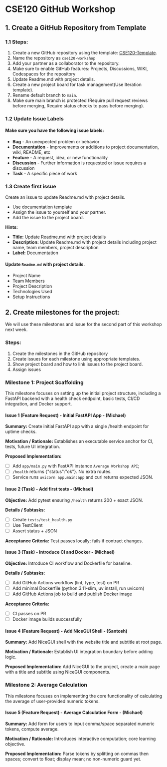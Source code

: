 # CSE120 GitHub Workshop

## 1. Create a GitHub Repository from Template

### 1.1 Steps:
1. Create a new GitHub repository using the template: [CSE120-Template](https://github.com/cse120-ucm/template).
2. Name the repository as `cse120-workshop`
3. Add your partner as a collaborator to the repository.
4. Make sure to enable GitHub features: Projects, Discussions, WIKI, Codespaces for the repository
5. Update Readme.md with project details.
6. Create a new project board for task management(Use Iteration template).
7. Rename default branch to `main`.
8. Make sure main branch is protected (Require pull request reviews before merging, Require status checks to pass before merging).

### 1.2 Update Issue Labels

#### Make sure you have the following issue labels:

- **Bug** - An unexpected problem or behavior
- **Documentation** - Improvements or additions to project documentation, wiki, README, etc
- **Feature** - A request, idea, or new functionality
- **Discussion** - Further information is requested or issue requires a discussion
- **Task** - A specific piece of work

### 1.3 Create first issue

Create an issue to update Readme.md with project details.

- Use documentation template
- Assign the issue to yourself and your partner.
- Add the issue to the project board.

**Hints:**

- **Title:** Update Readme.md with project details
- **Description:** Update Readme.md with project details including project name, team members, project description
- **Label:** Documentation

#### Update `Readme.md` with project details.

- Project Name
- Team Members
- Project Description
- Technologies Used
- Setup Instructions

## 2. Create milestones for the project:

We will use these milestones and issue for the second part of this workshop next week.

### Steps:
1. Create the milestones in the GitHub repository
2. Create issues for each milestone using appropriate templates.
3. Show project board and how to link issues to the project board.
4. Assign issues

### Milestone 1: Project Scaffolding

This milestone focuses on setting up the initial project structure, including a FastAPI backend with a health check endpoint, basic tests, CI/CD integration, and Docker support.

#### Issue 1 (Feature Request) - Initial FastAPI App - (Michael)
**Summary:** Create initial FastAPI app with a single /health endpoint for uptime checks.

**Motivation / Rationale:** Establishes an executable service anchor for CI, tests, future UI integration.

**Proposed Implementation:** 
- [ ] Add `app/main.py` with FastAPI instance `Average Workshop API`; 
- [ ] `/health` returns {"status":"ok"}. No extra routes.
- [ ] Service runs `uvicorn app.main:app` and curl returns expected JSON.

#### Issue 2 (Task) - Add first tests - (Michael)

**Objective:** Add pytest ensuring `/health` returns 200 + exact JSON.

**Details / Subtasks:**
- [ ] Create `tests/test_health.py`
- [ ] Use TestClient
- [ ] Assert status + JSON

**Acceptance Criteria:** Test passes locally; fails if contract changes.

#### Issue 3 (Task) - Introduce CI and Docker - (Michael)

**Objective:** Introduce CI workflow and Dockerfile for baseline.

**Details / Subtasks:**
- [ ] Add GitHub Actions workflow (lint, type, test) on PR
- [ ] Add minimal Dockerfile (python:3.11-slim, uv install, run uvicorn)
- [ ] Add GitHub Actions job to build and publish Docker image

**Acceptance Criteria:** 
- [ ] CI passes on PR
- [ ] Docker image builds successfully

#### Issue 4 (Feature Request) - Add NiceGUI Shell - (Santosh)

**Summary:** Add NiceGUI shell with the website title and subtitle at root page.

**Motivation / Rationale:** Establish UI integration boundary before adding logic.

**Proposed Implementation:** Add NiceGUI to the project, create a main page with a title and subtitle using NiceGUI components.

### Milestone 2: Average Calculation

This milestone focuses on implementing the core functionality of calculating the average of user-provided numeric tokens.

#### Issue 5 (Feature Request) - Average Calculation Form - (Michael)

**Summary:** Add form for users to input comma/space separated numeric tokens, compute average.

**Motivation / Rationale:** Introduces interactive computation; core learning objective.

**Proposed Implementation:** Parse tokens by splitting on commas then spaces; convert to float; display mean; no non-numeric guard yet.

